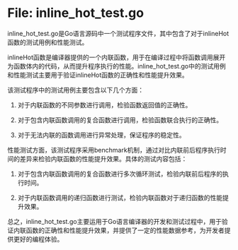 # File: inline_hot_test.go

inline_hot_test.go是Go语言源码中一个测试程序文件，其中包含了对于inlineHot函数的测试用例和性能测试。

inlineHot函数是编译器提供的一个内联函数，用于在编译过程中将函数调用展开为函数体内的代码，从而提升程序执行的性能。inline_hot_test.go中的测试用例和性能测试主要用于验证inlineHot函数的正确性和性能提升效果。

该测试程序中的测试用例主要包含以下几个方面：

1. 对于内联函数的不同参数进行调用，检验函数返回值的正确性。

2. 对于包含内联函数调用的复合函数进行调用，检验函数联合执行的正确性。

3. 对于无法内联的函数调用进行异常处理，保证程序的稳定性。

性能测试方面，该测试程序采用benchmark机制，通过对比内联前后程序执行时间的差异来检验内联函数的性能提升效果。具体的测试内容包括：

1. 对于包含内联函数调用的复合函数进行多次循环测试，检验内联前后程序的执行时间。

2. 对于内联函数调用的递归函数进行测试，检验内联函数对于递归函数的性能提升效果。

总之，inline_hot_test.go主要运用于Go语言编译器的开发和测试过程中，用于验证内联函数的正确性和性能提升效果，并提供了一定的性能数据参考，为开发者提供更好的编程体验。

